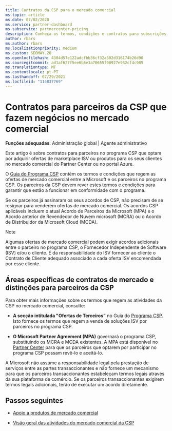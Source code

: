 ```yaml
---
title: Contratos da CSP para o mercado comercial
ms.topic: article
ms.date: 07/02/2020
ms.service: partner-dashboard
ms.subservice: partnercenter-pricing
description: Conheça os termos, condições e contratos para subscrições de produtos ISV de terceiros adquiridos por parceiros da CSP no mercado comercial.
author: rbars
ms.author: rbars
ms.localizationpriority: medium
ms.custom: SEOMAY.20
ms.openlocfilehash: 4304d57e122adcfbb36cf32a302d316174b26d90
ms.sourcegitcommit: ad1af627f5ee6b6e3a70655f90927e932cf4c985
ms.translationtype: MT
ms.contentlocale: pt-PT
ms.lasthandoff: 07/29/2021
ms.locfileid: "114837769"
---
```

# <a name="contracts-for-csp-partners-doing-business-in-the-commercial-marketplace"></a>Contratos para parceiros da CSP que fazem negócios no mercado comercial


**Funções adequadas**: Administração global | Agente administrativo

Este artigo é sobre contratos para parceiros no programa CSP que optam por adquirir ofertas de marketplace ISV ou produtos para os seus clientes no mercado comercial do Partner Center ou no portal Azure.

O [Guia do Programa CSP](https://go.microsoft.com/fwlink/p/?LinkId=617100) contém os termos e condições que regem as ofertas de mercado comercial entre a Microsoft e os parceiros no programa CSP. Os parceiros da CSP devem rever estes termos e condições para garantir que estão a funcionar em conformidade com o programa.  

Se os parceiros já assinaram os seus acordos de CSP, não precisam de se resignar para venderem ofertas de mercado comercial. Os acordos CSP aplicáveis incluem o atual Acordo de Parceiros da Microsoft (MPA) e o Acordo anterior de Revendedor de Nuvem microsoft (MCRA) ou o Acordo de Distribuidor da Microsoft Cloud (MCDA).

>[!NOTE]
> Algumas ofertas de mercado comercial podem exigir acordos adicionais entre o parceiro no programa CSP, o Fornecedor Independente de Software (ISV) e/ou o cliente. É da responsabilidade do ISV fornecer ao cliente o Contrato de Cliente adequado associado a cada oferta ISV encomendada por esse cliente.

## <a name="specific-marketplace-contract-areas-and-distinctions-for-csp-partners"></a>Áreas específicas de contratos de mercado e distinções para parceiros da CSP

Para obter mais informações sobre os termos que regem as atividades da CSP no mercado comercial, consulte:

- **A secção intitulada "Ofertas de Terceiros"** no Guia do [Programa CSP](https://go.microsoft.com/fwlink/p/?LinkId=617100). Isto fornece os termos que regem a venda de soluções ISV por parceiros no programa CSP.

- **O Microsoft Partner Agreement (MPA)** governará o programa CSP, substituindo os MCRA e MCDA existentes. A MPA está disponível no [Partner Center](https://partner.microsoft.com/pcv/dashboard/overview) para que os parceiros que optarem por participar no programa CSP possam revê-lo e aceitá-lo.
  
A Microsoft não assume a responsabilidade legal pela prestação de serviços entre as partes transaccionantes e não fornece um mecanismo para que os parceiros transaccionantes estabeleçam termos legais através da sua plataforma de comércio. Se os parceiros transaccionantes exigirem termos legais adicionais, terão de executar um acordo diretamente.

## <a name="next-steps"></a>Passos seguintes

- [Apoio a produtos de mercado comercial](csp-commercial-marketplace-support.md)

- [Visão geral das atividades do mercado comercial da CSP](csp-commercial-marketplace-overview.md)
